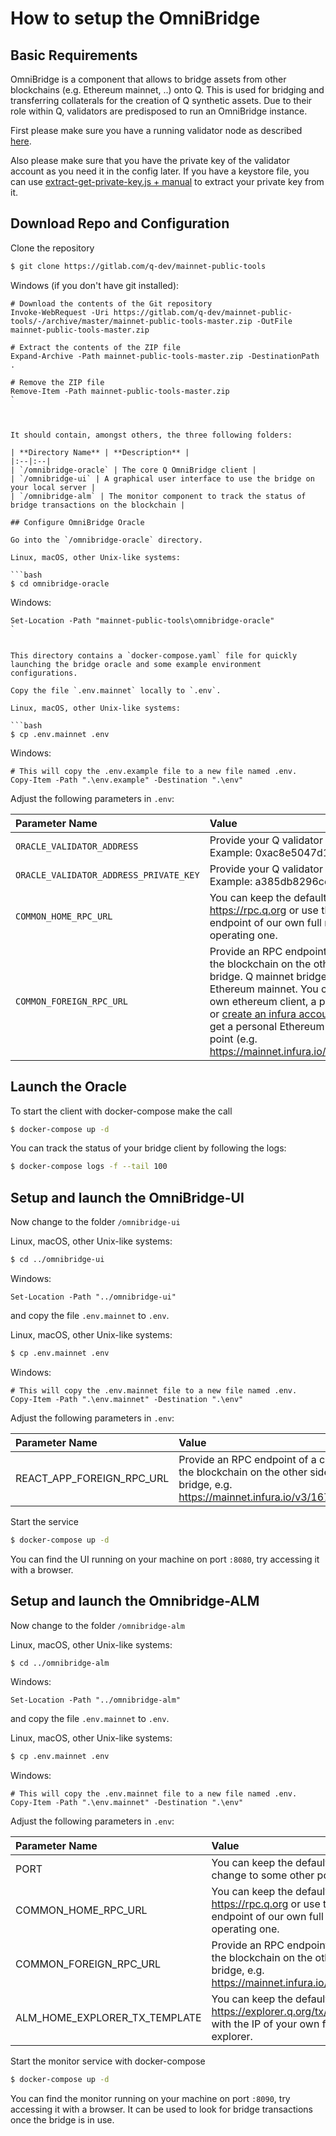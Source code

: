 # How to setup the OmniBridge

## Basic Requirements

OmniBridge is a component that allows to bridge assets from other blockchains (e.g. Ethereum mainnet, ..) onto Q. This is used for bridging and transferring collaterals for the creation of Q synthetic assets. Due to their role within Q, validators are predisposed to run an OmniBridge instance.

First please make sure you have a running validator node as described [here](how-to-setup-validator.md).

Also please make sure that you have the private key of the validator account as you need it in the config later. If you have a keystore file, you can use [extract-get-private-key.js + manual](https://gitlab.com/q-dev/mainnet-public-tools/-/tree/master/js-tools) to extract your private key from it.

## Download Repo and Configuration
Clone the repository

```bash
$ git clone https://gitlab.com/q-dev/mainnet-public-tools
```
Windows (if you don't have git installed):

```
# Download the contents of the Git repository
Invoke-WebRequest -Uri https://gitlab.com/q-dev/mainnet-public-tools/-/archive/master/mainnet-public-tools-master.zip -OutFile mainnet-public-tools-master.zip

# Extract the contents of the ZIP file
Expand-Archive -Path mainnet-public-tools-master.zip -DestinationPath .

# Remove the ZIP file
Remove-Item -Path mainnet-public-tools-master.zip
`



It should contain, amongst others, the three following folders:

| **Directory Name** | **Description** |
|:--|:--|
| `/omnibridge-oracle` | The core Q OmniBridge client |
| `/omnibridge-ui` | A graphical user interface to use the bridge on your local server |
| `/omnibridge-alm` | The monitor component to track the status of bridge transactions on the blockchain |

## Configure OmniBridge Oracle

Go into the `/omnibridge-oracle` directory.

Linux, macOS, other Unix-like systems:

```bash
$ cd omnibridge-oracle
```

Windows:

```
Set-Location -Path "mainnet-public-tools\omnibridge-oracle"
`


This directory contains a `docker-compose.yaml` file for quickly launching the bridge oracle and some example environment configurations.

Copy the file `.env.mainnet` locally to `.env`.

Linux, macOS, other Unix-like systems:

```bash
$ cp .env.mainnet .env
```

Windows:

```
# This will copy the .env.example file to a new file named .env.
Copy-Item -Path ".\env.example" -Destination ".\env"

```


Adjust the following parameters in `.env`:

| **Parameter Name** | **Value** |
|:--|:--|
| `ORACLE_VALIDATOR_ADDRESS` | Provide your Q validator address. Example: 0xac8e5047d122f801... |
| `ORACLE_VALIDATOR_ADDRESS_PRIVATE_KEY` | Provide your Q validator private key. Example: a385db8296ceb9a.... |
| `COMMON_HOME_RPC_URL` | You can keep the default, use https://rpc.q.org or use the RPC endpoint of our own full node if you are operating one. |
| `COMMON_FOREIGN_RPC_URL` | Provide an RPC endpoint of a client of the blockchain on the other side of the bridge. Q mainnet bridges to the Ethereum mainnet. You can use your own ethereum client, a public endpoint or [create an infura account](https://infura.io/) for free to get a personal Ethereum mainnet access point (e.g.  https://mainnet.infura.io/v3/1673abc....). |

## Launch the Oracle
To start the client with docker-compose make the call

```bash
$ docker-compose up -d
```

You can track the status of your bridge client by following the logs:

```bash
$ docker-compose logs -f --tail 100
```

## Setup and launch the OmniBridge-UI

Now change to the folder `/omnibridge-ui`

Linux, macOS, other Unix-like systems:

```bash
$ cd ../omnibridge-ui
```

Windows:

```
Set-Location -Path "../omnibridge-ui"
```


and copy the file `.env.mainnet` to `.env`.

Linux, macOS, other Unix-like systems:

```bash
$ cp .env.mainnet .env
```

Windows:

```
# This will copy the .env.mainnet file to a new file named .env.
Copy-Item -Path ".\env.mainnet" -Destination ".\env"

```


Adjust the following parameters in `.env`:

| **Parameter Name** | **Value** |
|:--|:--|
| REACT_APP_FOREIGN_RPC_URL | Provide an RPC endpoint of a client of the blockchain on the other side of the bridge, e.g. https://mainnet.infura.io/v3/1673abc.... |

Start the service

```bash
$ docker-compose up -d
```

You can find the UI running on your machine on port `:8080`, try accessing it with a browser.

## Setup and launch the Omnibridge-ALM


Now change to the folder `/omnibridge-alm`

Linux, macOS, other Unix-like systems:

```bash
$ cd ../omnibridge-alm
```

Windows:

```
Set-Location -Path "../omnibridge-alm"
```


and copy the file `.env.mainnet` to `.env`.

Linux, macOS, other Unix-like systems:

```bash
$ cp .env.mainnet .env
```

Windows:

```
# This will copy the .env.mainnet file to a new file named .env.
Copy-Item -Path ".\env.mainnet" -Destination ".\env"

```


Adjust the following parameters in `.env`:

| **Parameter Name** | **Value** |
|:--|:--|
| PORT | You can keep the default `8090` or change to some other port. |
| COMMON_HOME_RPC_URL | You can keep the default, use https://rpc.q.org or use the RPC endpoint of our own full node if you are operating one. |
| COMMON_FOREIGN_RPC_URL | Provide an RPC endpoint of a client of the blockchain on the other side of the bridge, e.g. https://mainnet.infura.io/v3/1673abc.... |
| ALM_HOME_EXPLORER_TX_TEMPLATE | You can keep the default https://explorer.q.org/tx/%s or change with the IP of your own full node block explorer. |

Start the monitor service with docker-compose

```bash
$ docker-compose up -d
```

You can find the monitor running on your machine on port `:8090`, try accessing it with a browser. It can be used to look for bridge transactions once the bridge is in use.
